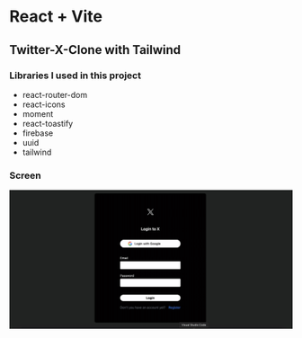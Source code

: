 # React + Vite

## Twitter-X-Clone with Tailwind
### Libraries I used in this project
- react-router-dom
- react-icons
- moment
- react-toastify
- firebase
- uuid
- tailwind

### Screen
![](screen.gif)
